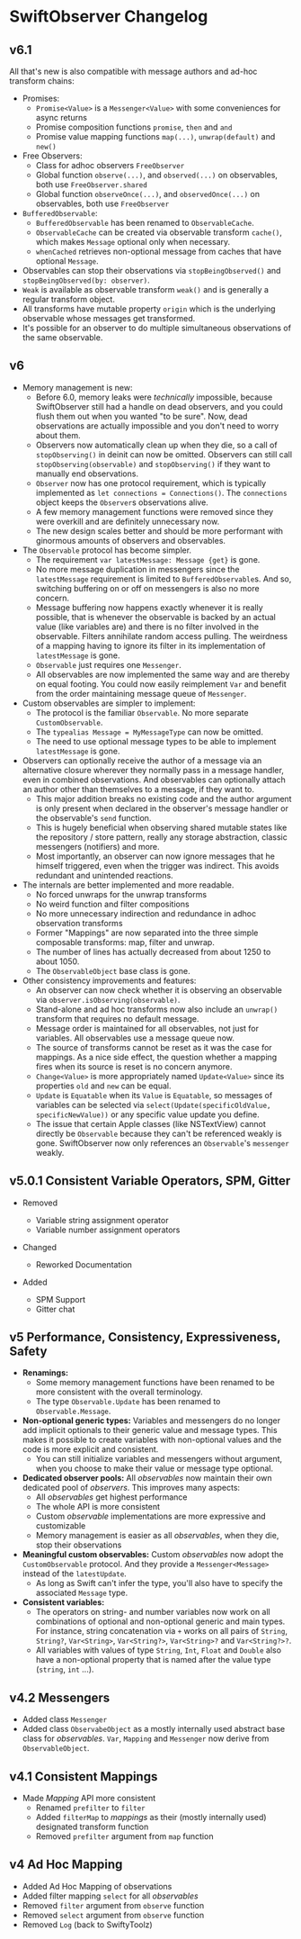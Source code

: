# SwiftObserver Changelog

## v6.1

All that's new is also compatible with message authors and ad-hoc transform chains:
* Promises:
  * `Promise<Value>` is a `Messenger<Value>` with some conveniences for async returns
  * Promise composition functions `promise`, `then` and `and`
  * Promise value mapping functions `map(...)`, `unwrap(default)` and `new()`
* Free Observers:
  * Class for adhoc observers `FreeObserver`
  * Global function `observe(...)`, and `observed(...)` on observables, both use `FreeObserver.shared`
  * Global function `observeOnce(...)`, and `observedOnce(...)` on observables, both use `FreeObserver`
* `BufferedObservable`:
  * `BufferedObservable` has been renamed to `ObservableCache`.
  * `ObservableCache` can be created via observable transform `cache()`, which makes `Message` optional only when necessary.
  * `whenCached` retrieves non-optional message from caches that have optional `Message`.
* Observables can stop their observations via `stopBeingObserved()` and `stopBeingObserved(by: observer)`.
* `Weak` is available as observable transform `weak()` and is generally a regular transform object.
* All transforms have mutable property `origin` which is the underlying observable whose messages get transformed. 
* It's possible for an observer to do multiple simultaneous observations of the same observable.


## v6

* Memory management is new:
  * Before 6.0, memory leaks were *technically* impossible, because SwiftObserver still had a handle on dead observers, and you could flush them out when you wanted "to be sure". Now, dead observations are actually impossible and you don't need to worry about them.
  * Observers now automatically clean up when they die, so a call of `stopObserving()` in deinit can now be omitted. Observers can still call `stopObserving(observable)` and `stopObserving()` if they want to manually end observations.
  * `Observer` now has one protocol requirement, which is typically implemented as `let connections = Connections()`. The `connections` object keeps the `Observer`s observations alive.
  * A few memory management functions were removed since they were overkill and are definitely unnecessary now.
  * The new design scales better and should be more performant with ginormous amounts of observers and observables.
* The `Observable` protocol has become simpler.
  * The requirement `var latestMessage: Message {get}` is gone.
  * No more message duplication in messengers since the `latestMessage` requirement is limited to `BufferedObservable`s. And so, switching buffering on or off on messengers is also no more concern.
  * Message buffering now happens exactly whenever it is really possible, that is whenever the observable is backed by an actual value (like variables are) and there is no filter involved in the observable. Filters annihilate random access pulling. The weirdness of a mapping having to ignore its filter in its implementation of `latestMessage` is gone.
  * `Observable` just requires one `Messenger`.
  * All observables are now implemented the same way and are thereby on equal footing. You could now easily reimplement `Var` and benefit from the order maintaining message queue of `Messenger`.
* Custom observables are simpler to implement:
  * The protocol is the familiar `Observable`. No more separate `CustomObservable`.
  * The `typealias Message = MyMessageType` can now be omitted.
  * The need to use optional message types to be able to implement `latestMessage` is gone.
* Observers can optionally receive the author of a message via an alternative closure wherever they normally pass in a message handler, even in combined observations. And observables can optionally attach an author other than themselves to a message, if they want to.
  * This major addition breaks no existing code and the author argument is only present when declared in the observer's message handler or the observable's `send` function.
  * This is hugely beneficial when observing shared mutable states like the repository / store pattern, really any storage abstraction, classic messengers (notifiers) and more.
  * Most importantly, an observer can now ignore messages that he himself triggered, even when the trigger was indirect. This avoids redundant and unintended reactions.
* The internals are better implemented and more readable.
  * No forced unwraps for the unwrap transforms
  * No weird function and filter compositions
  * No more unnecessary indirection and redundance in adhoc observation transforms
  * Former "Mappings" are now separated into the three simple composable transforms: map, filter and unwrap.
  * The number of lines has actually decreased from about 1250 to about 1050.
  * The `ObservableObject` base class is gone.
* Other consistency improvements and features:
  * An observer can now check whether it is observing an observable via `observer.isObserving(observable)`.
  * Stand-alone and ad hoc transforms now also include an `unwrap()` transform that requires no default message.
  * Message order is maintained for all observables, not just for variables. All observables use a message queue now.
  * The source of transforms cannot be reset as it was the case for mappings. As a nice side effect, the question whether a mapping fires when its source is reset is no concern anymore.
  * `Change<Value>` is more appropriately named `Update<Value>` since its properties `old` and `new` can be equal.
  * `Update` is `Equatable` when its `Value` is `Equatable`, so messages of variables can be selected via `select(Update(specificOldValue, specificNewValue))` or any specific value update you define.
  * The issue that certain Apple classes (like NSTextView) cannot directly be `Observable` because they can't be referenced weakly is gone. SwiftObserver now only references an `Observable`'s `messenger` weakly.

## v5.0.1 Consistent Variable Operators, SPM, Gitter

* Removed
  * Variable string assignment operator
  * Variable number assignment operators

* Changed
  * Reworked Documentation

* Added
  * SPM Support
  * Gitter chat

## v5 Performance, Consistency, Expressiveness, Safety

* **Renamings:**
  * Some memory management functions have been renamed to be more consistent with the overall terminology.
  * The type `Observable.Update` has been renamed to `Observable.Message`.
* **Non-optional generic types:** Variables and messengers do no longer add implicit optionals to their generic value and message types. This makes it possible to create variables with non-optional values and the code is more explicit and consistent.
  * You can still initialize variables and messengers without argument, when you choose to make their value or message type optional.
* **Dedicated observer pools:** All *observables* now maintain their own dedicated pool of *observers*. This improves many aspects:
  * All *observables* get highest performance
  * The whole API is more consistent
  * Custom *observable* implementations are more expressive and customizable
  * Memory management is easier as all *observables*, when they die, stop their observations
* **Meaningful custom observables:** Custom *observables* now adopt the `CustomObservable` protocol. And they provide a `Messenger<Message>` instead of the `latestUpdate`.
  * As long as Swift can't infer the type, you'll also have to specify the associated `Message` type.
* **Consistent variables:**
  * The operators on string- and number variables now work on all combinations of optional and non-optional generic and main types. For instance, string concatenation via `+` works on all pairs of `String`, `String?`, `Var<String>`, `Var<String?>`, `Var<String>?` and `Var<String?>?`.
  * All variables with values of type `String`, `Int`, `Float` and `Double` also have a non-optional property that is named after the value type (`string`, `int` ...).

## v4.2 Messengers

* Added class `Messenger` 
* Added class `ObservabeObject` as a mostly internally used abstract base class for *observables*. `Var`, `Mapping` and `Messenger` now derive from `ObservableObject`.

## v4.1 Consistent Mappings

* Made *Mapping* API more consistent
  * Renamed `prefilter` to `filter`
  * Added `filterMap` to *mappings* as their (mostly internally used) designated transform function
  * Removed `prefilter` argument from `map` function

## v4 Ad Hoc Mapping

* Added Ad Hoc Mapping of observations
* Added filter mapping `select` for all *observables*
* Removed `filter` argument from `observe` function
* Removed `select` argument from `observe` function
* Removed `Log` (back to SwiftyToolz)





